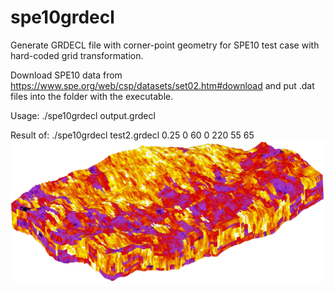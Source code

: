 # spe10grdecl

Generate GRDECL file with corner-point geometry for SPE10 test case with hard-coded grid transformation.

Download SPE10 data from https://www.spe.org/web/csp/datasets/set02.htm#download and put .dat files into the folder with the executable.

Usage: ./spe10grdecl output.grdecl


Result of: ./spe10grdecl  test2.grdecl 0.25 0 60 0 220 55 65
![Example](spe10example.jpeg)

 
